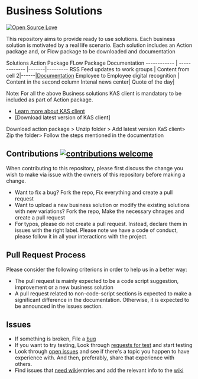 # Business Solutions 
[![Open Source Love](https://badges.frapsoft.com/os/v1/open-source.svg?v=103)](https://docs.microsoft.com/en-us/kaizala/partnerdocs/customerticketingsolution)

This repository aims to provide ready to use solutions. Each business solution is motivated by a real life scenario. Each solution includes an Action package and, or Flow package to be downloaded and documentation

Solutions
Action Package
FLow Package
Documentation
------------ | ------------- |-------|---------
RSS Feed updates to work groups | Content from cell 2|------|[Documentation](https://github.com/KeerthiKuthati/TestDemo/blob/master/RSSFeedupdates.md)
Employee to Employee digital recognition | Content in the second column
Intenal news center|
Quote of the day|

Note: For all the above Business solutions KAS client is mandatory to be included as part of Action package. 
* [Learn more about KAS client](https://github.com/MicrosoftDocs/kaizala-docs/tree/master/Articles/Actions/KASClient)
* [Download latest version of KAS client] 

Download action package > Unzip folder > Add latest version KaS client> Zip the folder> Follow the steps mentioned in the documentation 

## Contributions [![contributions welcome](https://img.shields.io/badge/contributions-welcome-brightgreen.svg?style=flat)](https://github.com/KeerthiKuthati/TestDemo/pulls)

When contributing to this repository, please first discuss the change you wish to make via issue with the owners of this repository before making a change. 
* Want to fix a bug?  Fork the repo, Fix everything and create a pull request
* Want to upload a new business solution or modify the existing solutions with new variations? Fork the repo, Make the necessary chnages and create a pull request
* For typos, please do not create a pull request. Instead, declare them in issues with the right label.
Please note we have a code of conduct, please follow it in all your interactions with the project.

## Pull Request Process
Please consider the following criterions in order to help us in a better way:
* The pull request is mainly expected to be a code script suggestion, improvement or a new business solution
* A pull request related to non-code-script sections is expected to make a significant difference in the documentation. Otherwise, it is expected to be announced in the issues section.

## Issues
* If something is broken, File a [bug](https://github.com/KeerthiKuthati/TestDemo/labels/bug)
* If you want to try testing,  Look through [requests for test](https://github.com/KeerthiKuthati/TestDemo/labels/Testing%20required) and start testing
* Look through [open issues](https://github.com/KeerthiKuthati/TestDemo/issues) and see if there's a topic  you happen to have experience with. And then, preferably, share that experience with others.
* Find issues that [need wiki](https://github.com/KeerthiKuthati/TestDemo/labels/NeedWiki)entries and add the relevant info to the [wiki](https://github.com/KeerthiKuthati/TestDemo/wiki)

